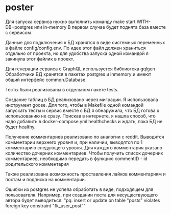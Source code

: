 # poster

Для запуска сервиса нужно выполнить команду
make start WITH-DB=postgres или in-memory
В первом случае будет поднята база вместе с сервисом

Данные для подключения к БД хранятся в виде системных переменных в файле config/config.env.
По идее этот файл должен храниться отдельно от проекта, но для удобства запуска одной командой я закинула этот файлик в проект.

Для генерации сервиса c GraphQL используется библиотека gqlgen
Обработчики БД хранятся в пакетах postgres и inmemory и имеют общий интерфейс common.Database.

Тесты были реализованы в отдельном пакете tests.

Создание таблиц в БД реализовано через миграции. Я использовала инструмент goose.
Для того, чтобы в Makefile одной командой запускать тесты и сервис вместе с БД я обнаружила, что БД готова к использованию не сразу.
Поискав в интернете, я нашла способ, что надо добавить в docker-compose.yml healthchecks и ждать, пока БД не будет healthy.

Получение комментариев реализовано по аналогии с reddit.
Выводятся комментарии верхнего уровня и, при наличии, выводятся по 1 комментарию следующего уровня. Для каждого комментария указано количество дочерних комментариев.
Чтобы получить список дочерних комментариев, необходимо передать в функцию commentID - id родительского комментария

Также реализована возможность проставления лайков комментариям и постам и подписка на комментарии.

Ошибки из postgres не успела обработать в виде, подходящем для пользователя. Например, при создании поста для несуществующего автора будет выводиться:
"pq: insert or update on table \"posts\" violates foreign key constraint \"fk_user_post\""